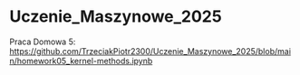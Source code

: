# Uczenie_Maszynowe_2025
Praca Domowa 5: https://github.com/TrzeciakPiotr2300/Uczenie_Maszynowe_2025/blob/main/homework05_kernel-methods.ipynb
